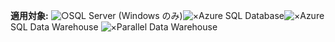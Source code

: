 <Token>**適用対象:** ![○](media/yes.png)SQL Server (Windows のみ)![×](media/no.png)Azure SQL Database![×](media/no.png)Azure SQL Data Warehouse ![×](media/no.png)Parallel Data Warehouse</Token>